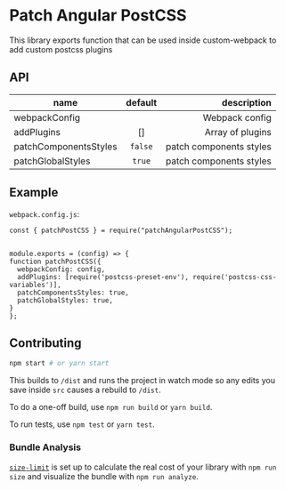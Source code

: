# Patch Angular PostCSS

This library exports function that can be used inside custom-webpack to add custom postcss plugins

## API

| name                  | default |             description |
| --------------------- | :-----: | ----------------------: |
| webpackConfig         |         |          Webpack config |
| addPlugins            |   []    |        Array of plugins |
| patchComponentsStyles | `false` | patch components styles |
| patchGlobalStyles     | `true`  | patch components styles |

## Example

`webpack.config.js`:

```
const { patchPostCSS } = require("patchAngularPostCSS");


module.exports = (config) => {
function patchPostCSS({
  webpackConfig: config,
  addPlugins: [require('postcss-preset-env'), require('postcss-css-variables')],
  patchComponentsStyles: true,
  patchGlobalStyles: true,
}
};
```

## Contributing

```bash
npm start # or yarn start
```

This builds to `/dist` and runs the project in watch mode so any edits you save inside `src` causes a rebuild to `/dist`.

To do a one-off build, use `npm run build` or `yarn build`.

To run tests, use `npm test` or `yarn test`.

### Bundle Analysis

[`size-limit`](https://github.com/ai/size-limit) is set up to calculate the real cost of your library with `npm run size` and visualize the bundle with `npm run analyze`.
